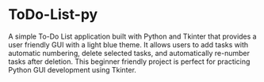 # ToDo-List-py
A simple To-Do List application built with Python and Tkinter that provides a user friendly GUI with a light blue theme. It allows users to add tasks with automatic numbering, delete selected tasks, and automatically re-number tasks after deletion. This beginner friendly project is perfect for practicing Python GUI development using Tkinter.
